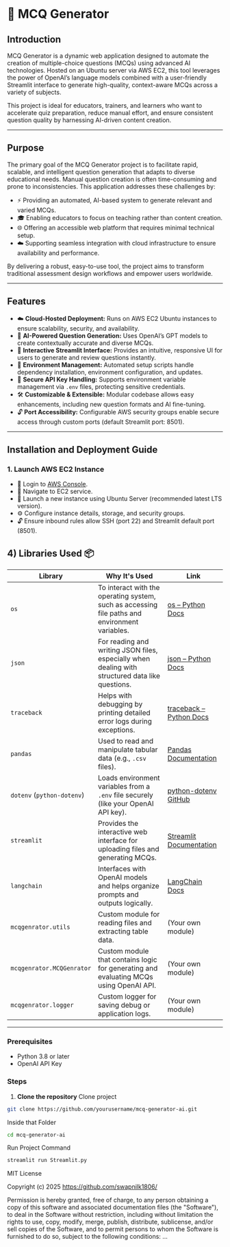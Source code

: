 # 📝 MCQ Generator

## Introduction
MCQ Generator is a dynamic web application designed to automate the creation of multiple-choice questions (MCQs) using advanced AI technologies. Hosted on an Ubuntu server via AWS EC2, this tool leverages the power of OpenAI’s language models combined with a user-friendly Streamlit interface to generate high-quality, context-aware MCQs across a variety of subjects.

This project is ideal for educators, trainers, and learners who want to accelerate quiz preparation, reduce manual effort, and ensure consistent question quality by harnessing AI-driven content creation.

---

## Purpose
The primary goal of the MCQ Generator project is to facilitate rapid, scalable, and intelligent question generation that adapts to diverse educational needs. Manual question creation is often time-consuming and prone to inconsistencies. This application addresses these challenges by:

- ⚡ Providing an automated, AI-based system to generate relevant and varied MCQs.
- 🎓 Enabling educators to focus on teaching rather than content creation.
- 🌐 Offering an accessible web platform that requires minimal technical setup.
- ☁️ Supporting seamless integration with cloud infrastructure to ensure availability and performance.

By delivering a robust, easy-to-use tool, the project aims to transform traditional assessment design workflows and empower users worldwide.

---

## Features
- ☁️ **Cloud-Hosted Deployment:** Runs on AWS EC2 Ubuntu instances to ensure scalability, security, and availability.
- 🤖 **AI-Powered Question Generation:** Uses OpenAI’s GPT models to create contextually accurate and diverse MCQs.
- 🎨 **Interactive Streamlit Interface:** Provides an intuitive, responsive UI for users to generate and review questions instantly.
- 🔧 **Environment Management:** Automated setup scripts handle dependency installation, environment configuration, and updates.
- 🔐 **Secure API Key Handling:** Supports environment variable management via `.env` files, protecting sensitive credentials.
- 🛠️ **Customizable & Extensible:** Modular codebase allows easy enhancements, including new question formats and AI fine-tuning.
- 🔓 **Port Accessibility:** Configurable AWS security groups enable secure access through custom ports (default Streamlit port: 8501).

---

## Installation and Deployment Guide

### 1. Launch AWS EC2 Instance
- 🔗 Login to [AWS Console](https://aws.amazon.com/console/).
- 🔎 Navigate to EC2 service.
- 🚀 Launch a new instance using Ubuntu Server (recommended latest LTS version).
- ⚙️ Configure instance details, storage, and security groups.
- 🔓 Ensure inbound rules allow SSH (port 22) and Streamlit default port (8501).

## 4)  Libraries Used 📦

| Library | Why It's Used | Link |
|--------|---------------|------|
| `os` | To interact with the operating system, such as accessing file paths and environment variables. | [os – Python Docs](https://docs.python.org/3/library/os.html) |
| `json` | For reading and writing JSON files, especially when dealing with structured data like questions. | [json – Python Docs](https://docs.python.org/3/library/json.html) |
| `traceback` | Helps with debugging by printing detailed error logs during exceptions. | [traceback – Python Docs](https://docs.python.org/3/library/traceback.html) |
| `pandas` | Used to read and manipulate tabular data (e.g., `.csv` files). | [Pandas Documentation](https://pandas.pydata.org/docs/) |
| `dotenv` (`python-dotenv`) | Loads environment variables from a `.env` file securely (like your OpenAI API key). | [python-dotenv GitHub](https://github.com/theskumar/python-dotenv) |
| `streamlit` | Provides the interactive web interface for uploading files and generating MCQs. | [Streamlit Documentation](https://docs.streamlit.io/) |
| `langchain` | Interfaces with OpenAI models and helps organize prompts and outputs logically. | [LangChain Docs](https://docs.langchain.com/) |
| `mcqgenrator.utils` | Custom module for reading files and extracting table data. | (Your own module) |
| `mcqgenrator.MCQGenrator` | Custom module that contains logic for generating and evaluating MCQs using OpenAI API. | (Your own module) |
| `mcqgenrator.logger` | Custom logger for saving debug or application logs. | (Your own module) |

---


### Prerequisites

- Python 3.8 or later
- OpenAI API Key

### Steps

1. **Clone the repository**
Clone project
```bash
git clone https://github.com/yourusername/mcq-generator-ai.git
```

Inside that Folder
```bash
cd mcq-generator-ai
```

Run Project Command 
```bash
streamlit run Streamlit.py
```

MIT License

Copyright (c) 2025 https://github.com/swapnilk1806/

Permission is hereby granted, free of charge, to any person obtaining a copy
of this software and associated documentation files (the "Software"), to deal
in the Software without restriction, including without limitation the rights
to use, copy, modify, merge, publish, distribute, sublicense, and/or sell
copies of the Software, and to permit persons to whom the Software is
furnished to do so, subject to the following conditions: ...
